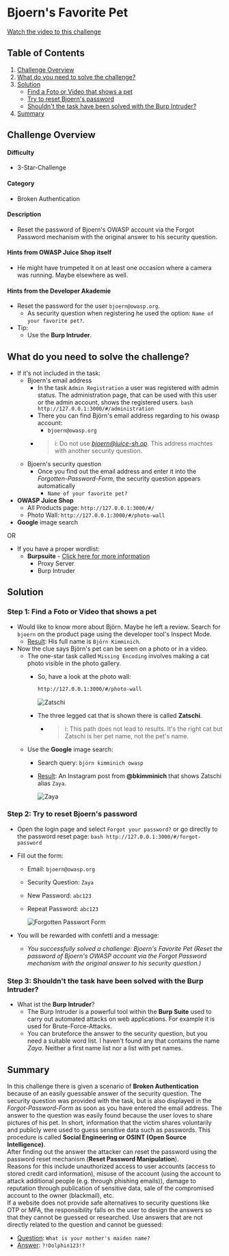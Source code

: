 # Bjoern's Favorite Pet

[Watch the video to this challenge](https://go.screenpal.com/watch/cTVj6RnezMv)

## Table of Contents

1. [Challenge Overview](#challenge-overview)
1. [What do you need to solve the challenge?](#what-do-you-need-to-solve-the-challenge)
1. [Solution](#solution)
   * [Find a Foto or Video that shows a pet](#step-1-find-a-foto-or-video-that-shows-a-pet)
   * [Try to reset Bjoern's password](#step-2-try-to-reset-bjoerns-password)
   * [Shouldn't the task have been solved with the Burp Intruder?](#step-3-shouldnt-the-task-have-been-solved-with-the-burp-intruder)
1. [Summary](#summary)

## Challenge Overview

#### Difficulty

* 3-Star-Challenge

#### Category

* Broken Authentication

#### Description

* Reset the password of Bjoern's OWASP account via the Forgot Password mechanism with the original answer to his security question.

#### Hints from OWASP Juice Shop itself
- He might have trumpeted it on at least one occasion where a camera was running. Maybe elsewhere as well.

#### Hints from the Developer Akademie

* Reset the password for the user `bjoern@owasp.org`.
  * As security question when registering he used the option: `Name of your favorite pet?`.
* Tip:
  * Use the **Burp Intruder**.

## What do you need to solve the challenge?

* If it's not included in the task:
  * Bjoern's email address
    * In the task `Admin Registration` a user was registered with admin status. The administration page, that can be used with this user or the admin account, shows the registered users.
            ```bash
            http://127.0.0.1:3000/#/administration
            ```
    * There you can find Björn's email address regarding to his owasp account:
      * `bjoern@owasp.org`
    * >i: Do not use *bjoern@juice-sh.op*. This address machtes with another security question.
  * Bjoern's security question
    * Once you find out the email address and enter it into the *Forgotten-Password-Form*, the security question appears automatically
      * `Name of your favorite pet?`
* **OWASP Juice Shop**
  * All Products page: `http://127.0.0.1:3000/#/`
  * Photo Wall: `http://127.0.0.1:3000/#/photo-wall`
* **Google** image search  

OR

* If you have a proper wordlist:
  * **Burpsuite** - [Click here for more information](https://portswigger.net/burp)
    * Proxy Server
    * Burp Intruder

## Solution

### Step 1: Find a Foto or Video that shows a pet

* Would like to know more about Björn. Maybe he left a review. Search for `bjoern` on the product page using the developer tool's Inspect Mode.
  * <ins>Result</ins>: His full name is `Björn Kimminich`.
* Now the clue says Björn's pet can be seen on a photo or in a video.
  * The one-star task called `Missing Encoding` involves making a cat photo visible in the photo gallery.
    * So, have a look at the photo wall:

        ```bash
        http://127.0.0.1:3000/#/photo-wall
        ```

        ![Zatschi](https://raw.githubusercontent.com/SarahZimmermann-Schmutzler/juice_shop_challenges/main/bjoern's_favorite_pet/zatschi.png)

    * The three legged cat that is shown there is called **Zatschi**.
      * >i: This path does not lead to results. It's the right cat but Zatschi is her pet name, not the pet's name.
  * Use the **Google** image search:
    * Search query: `björn kimminich owasp`
    * <ins>Result</ins>: An Instagram post from **@bkimminich** that shows Zatschi alias `Zaya`.  

        ![Zaya](https://raw.githubusercontent.com/SarahZimmermann-Schmutzler/juice_shop_challenges/main/bjoern's_favorite_pet/zaya.png)

### Step 2: Try to reset Bjoern's password

* Open the login page and select `Forgot your password?` or go directly to the password reset page:
        ```bash
        http://127.0.0.1:3000/#/forgot-password
        ```

* Fill out the form:
  * Email: `bjoern@owasp.org`
  * Security Question: `Zaya`
  * New Password: `abc123`
  * Repeat Password: `abc123`

    ![Forgotten Passwort Form](https://raw.githubusercontent.com/SarahZimmermann-Schmutzler/juice_shop_challenges/main/bjoern's_favorite_pet/forgotten-pwd.png)

* You will be rewarded with confetti and a message:
  * *You successfully solved a challenge: Bjoern's Favorite Pet (Reset the password of Bjoern's OWASP account via the Forgot Password mechanism with the original answer to his security question.)*

### Step 3: Shouldn't the task have been solved with the **Burp Intruder**?

* What ist the **Burp Intruder**?
  * The Burp Intruder is a powerful tool within the **Burp Suite** used to carry out automated attacks on web applications. For example it is used for Brute-Force-Attacks.
  * You can bruteforce the answer to the security question, but you need a suitable word list. I haven't found any that contains the name *Zaya*. Neither a first name list nor a list with pet names.

## Summary

In this challenge there is given a scenario of **Broken Authentication** because of an easily guessable answer of the security question. The security question was provided with the task, but is also displayed in the *Forgot-Password-Form* as soon as you have entered the email address. The answer to the question was easily found because the user loves to share pictures of his pet. In short, information that the victim shares voluntarily and publicly were used to guess sensitive data such as passwords. This procedure is called **Social Engineering or OSINT (Open Source Intelligence)**.  
After finding out the answer the attacker can reset the password using the password reset mechanism (**Reset Password Manipulation**).  
Reasons for this include unauthorized access to user accounts (access to stored credit card information), misuse of the account (using the account to attack additional people (e.g. through phishing emails)), damage to reputation through publication of sensitive data, sale of the compromised account to the owner (blackmail), etc.  
If a website does not provide safe alternatives to security questions like OTP or MFA, the responsibility falls on the user to design the answers so that they cannot be guessed or researched. Use answers that are not directly related to the question and cannot be guessed:
* <ins>Question</ins>: `What is your mother's maiden name?`
* <ins>Answer</ins>: `?!Dolphin123!?`
